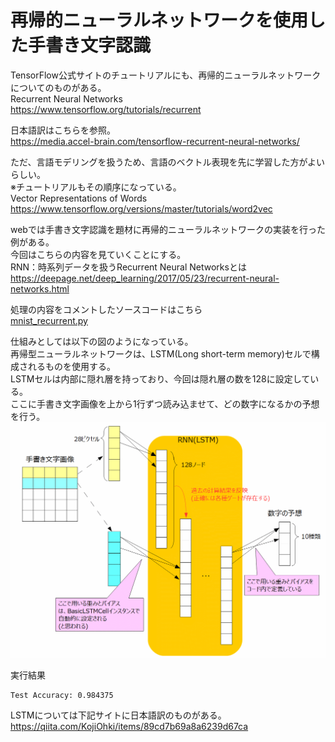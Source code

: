 # 再帰的ニューラルネットワークを使用した手書き文字認識

TensorFlow公式サイトのチュートリアルにも、再帰的ニューラルネットワークについてのものがある。  
Recurrent Neural Networks  
https://www.tensorflow.org/tutorials/recurrent

日本語訳はこちらを参照。  
https://media.accel-brain.com/tensorflow-recurrent-neural-networks/

ただ、言語モデリングを扱うため、言語のベクトル表現を先に学習した方がよいらしい。  
※チュートリアルもその順序になっている。  
Vector Representations of Words  
https://www.tensorflow.org/versions/master/tutorials/word2vec

webでは手書き文字認識を題材に再帰的ニューラルネットワークの実装を行った例がある。  
今回はこちらの内容を見ていくことにする。  
RNN：時系列データを扱うRecurrent Neural Networksとは  
https://deepage.net/deep_learning/2017/05/23/recurrent-neural-networks.html

処理の内容をコメントしたソースコードはこちら  
[mnist_recurrent.py](../source/TF_MNIST/mnist_recurrent.py)  

仕組みとしては以下の図のようになっている。  
再帰型ニューラルネットワークは、LSTM(Long short-term memory)セルで構成されるものを使用する。  
LSTMセルは内部に隠れ層を持っており、今回は隠れ層の数を128に設定している。  
ここに手書き文字画像を上から1行ずつ読み込ませて、どの数字になるかの予想を行う。  
![処理の概略イメージ](images/RNN_image.gif)  

実行結果  
~~~
Test Accuracy: 0.984375
~~~

LSTMについては下記サイトに日本語訳のものがある。  
https://qiita.com/KojiOhki/items/89cd7b69a8a6239d67ca
